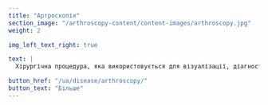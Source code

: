 ```yaml
---
title: "Артроскопія"
section_image: "/arthroscopy-content/content-images/arthroscopy.jpg"
weight: 2

img_left_text_right: true

text: |
  Хірургічна процедура, яка використовується для візуалізації, діагностики і лікування патологій суглобів.

button_href: "/ua/disease/arthroscopy/"
button_text: "Більше"
---
```



